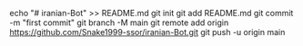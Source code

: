 echo "# iranian-Bot" >> README.md
git init
git add README.md
git commit -m "first commit"
git branch -M main
git remote add origin https://github.com/Snake1999-ssor/iranian-Bot.git
git push -u origin main
